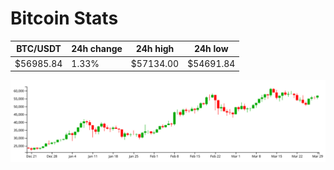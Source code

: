 # Bitcoin Stats

BTC/USDT|24h change|24h high|24h low|
|---|---|---|---|
|$56985.84|1.33%|$57134.00|$54691.84|

<img src="./chart.svg">
